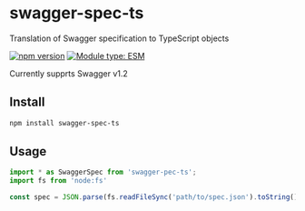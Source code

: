 # swagger-spec-ts

Translation of Swagger specification to TypeScript objects

[![npm version](https://badge.fury.io/js/swagger-spec-ts.svg)](https://badge.fury.io/js/swagger-spec-ts)
[![Module type: ESM](https://img.shields.io/badge/module%20type-esm-brightgreen)](https://nodejs.org/api/esm.html)

Currently supprts Swagger v1.2

## Install

```sh
npm install swagger-spec-ts
```

## Usage

```ts
import * as SwaggerSpec from 'swagger-pec-ts';
import fs from 'node:fs'

const spec = JSON.parse(fs.readFileSync('path/to/spec.json').toString()) as SwaggerSpec.v1p2.ApiDeclaration;
```
